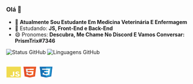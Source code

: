 ### Olá 👋
- 🔭 **Atualmente Sou Estudante Em Medicina Veterinária E Enfermagem**
- 🌱 Estudando: **JS, Front-End e Back-End**
- 😄 Pronomes: **Descubra, Me Chame No Discord E Vamos Conversar: PrismTrix#7346**

![Status GitHub](https://github-readme-stats.vercel.app/api?username=PrismTrix&show_icons=true&theme=dracula&include_all_commits=true&count_private=false)
![Linguagens GitHub](https://github-readme-stats.vercel.app/api/top-langs/?username=PrismTrix&layout=compact&langs_count=7&theme=dracula)

<div style="display: inline_block"><br>
  <img align="center" alt="Prism-Js" height="30" width="40" src="https://raw.githubusercontent.com/devicons/devicon/master/icons/javascript/javascript-plain.svg">
  <img align="center" alt="Prism-HTML" height="30" width="40" src="https://raw.githubusercontent.com/devicons/devicon/master/icons/html5/html5-original.svg">
  <img align="center" alt="Prism-CSS" height="30" width="40" src="https://raw.githubusercontent.com/devicons/devicon/master/icons/css3/css3-original.svg">
</div>
